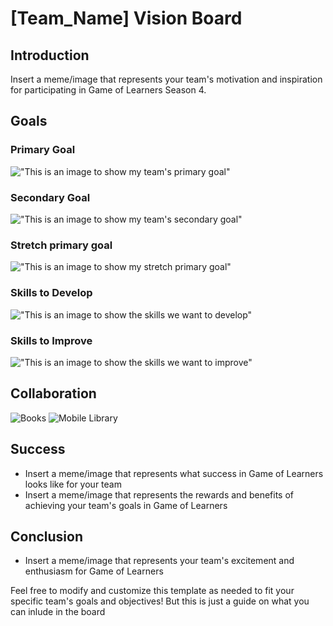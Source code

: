 # [Team_Name] Vision Board

## Introduction
Insert a meme/image that represents your team's motivation and inspiration for participating in Game of Learners Season 4.

## Goals
### Primary Goal
!["This is an image to show my team's primary goal"](https://media1.giphy.com/media/26ybvozSlm2nXveXC/200w.webp?cid=ecf05e47jmka9jg9s6mjnwqpbsp41vdnfwdqdhg9z72qhknk&ep=v1_gifs_search&rid=200w.webp&ct=g)
### Secondary Goal
!["This is an image to show my team's secondary goal"](https://media3.giphy.com/media/mE7DXh0s3EimU0JzBI/200w.webp?cid=ecf05e47m6efyhdbk8z93zir3umpc5ahkc1xu5q16v77t5gr&ep=v1_gifs_search&rid=200w.webp&ct=g)
### Stretch primary goal
!["This is an image to show my stretch primary goal"](https://media3.giphy.com/media/YGlRW1Am9q7e0/giphy.webp?cid=ecf05e47popm7t45somve21ms9jm6edew8tpwd9apfiu5bgt&ep=v1_gifs_search&rid=giphy.webp&ct=g)
### Skills to Develop
!["This is an image to show the skills we want to develop"](https://media0.giphy.com/media/4VNenrimFIWje/200w.webp?cid=ecf05e47s4d2bqvobncj1132j7euhdn95ogbqha9hlu6g6px&ep=v1_gifs_search&rid=200w.webp&ct=g)
### Skills to Improve
!["This is an image to show the skills we want to improve"](https://media3.giphy.com/media/3aifEbKv3aqeQ/200w.webp?cid=ecf05e47rzs0nbc8llecx8fjly0oehzipaybnz5022r76vqg&ep=v1_gifs_search&rid=200w.webp&ct=g)
## Collaboration

![Books](https://media.gettyimages.com/id/1018773878/photo/library-and-books.jpg?s=612x612&w=0&k=20&c=sq4P_75x16LxXbAmZ-3GB1MwTSmvkEQpTl6NQsKEfy4=)
![Mobile Library](https://www.knls.ac.ke/wp-content/uploads/knls-Mobile-Librabry-Service-2.jpg)


## Success
- Insert a meme/image that represents what success in Game of Learners looks like for your team
- Insert a meme/image that represents the rewards and benefits of achieving your team's goals in Game of Learners

## Conclusion
- Insert a meme/image that represents your team's excitement and enthusiasm for Game of Learners

Feel free to modify and customize this template as needed to fit your specific team's goals and objectives! But this is just a guide on what you can inlude in the board